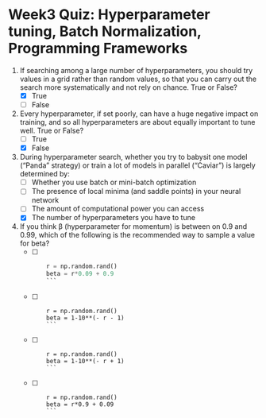 # Week3 Quiz: Hyperparameter tuning, Batch Normalization, Programming Frameworks

1. If searching among a large number of hyperparameters, you should try values in a grid rather than random values, so that you can carry out the search more systematically and not rely on chance. True or False?
   - [x] True
   - [ ] False

2. Every hyperparameter, if set poorly, can have a huge negative impact on training, and so all hyperparameters are about equally important to tune well. True or False?
   - [ ] True
   - [x] False

3. During hyperparameter search, whether you try to babysit one model (“Panda” strategy) or train a lot of models in parallel (“Caviar”) is largely determined by:
   - [ ] Whether you use batch or mini-batch optimization
   - [ ] The presence of local minima (and saddle points) in your neural network
   - [ ] The amount of computational power you can access
   - [x] The number of hyperparameters you have to tune

4. If you think β (hyperparameter for momentum) is between on 0.9 and 0.99, which of the following is the recommended way to sample a value for beta?
   - [ ] ```python
         r = np.random.rand()
         beta = r*0.09 + 0.9 
         ```
   - [ ] ```
         r = np.random.rand()
         beta = 1-10**(- r - 1)
         ```
   - [ ] ```
         r = np.random.rand()
         beta = 1-10**(- r + 1)
         ```
   - [ ] ```
         r = np.random.rand()
         beta = r*0.9 + 0.09 
         ```
